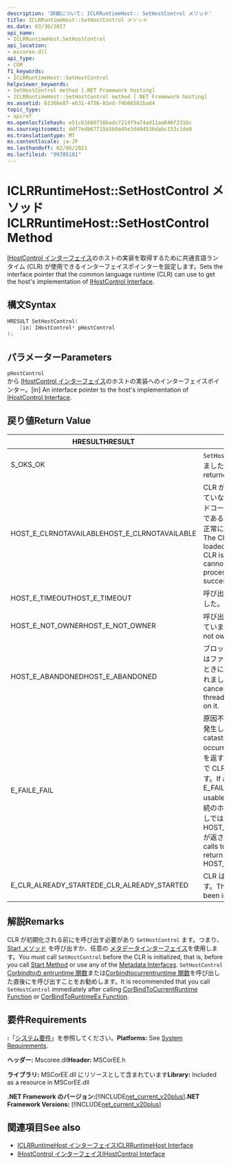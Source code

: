 ```yaml
---
description: '詳細について: ICLRRuntimeHost:: SetHostControl メソッド'
title: ICLRRuntimeHost::SetHostControl メソッド
ms.date: 03/30/2017
api_name:
- ICLRRuntimeHost.SetHostControl
api_location:
- mscoree.dll
api_type:
- COM
f1_keywords:
- ICLRRuntimeHost::SetHostControl
helpviewer_keywords:
- SetHostControl method [.NET Framework hosting]
- ICLRRuntimeHost::SetHostControl method [.NET Framework hosting]
ms.assetid: 6136be87-e631-4756-81ed-74b66581bad4
topic_type:
- apiref
ms.openlocfilehash: e51c61666716badc7214f9a74ad11aa646f2316c
ms.sourcegitcommit: ddf7edb67715a5b9a45e3dd44536dabc153c1de0
ms.translationtype: MT
ms.contentlocale: ja-JP
ms.lasthandoff: 02/06/2021
ms.locfileid: "99785101"
---
```

# <a name="iclrruntimehostsethostcontrol-method"></a><span data-ttu-id="d6065-103">ICLRRuntimeHost::SetHostControl メソッド</span><span class="sxs-lookup"><span data-stu-id="d6065-103">ICLRRuntimeHost::SetHostControl Method</span></span>

<span data-ttu-id="d6065-104">[IHostControl インターフェイス](ihostcontrol-interface.md)のホストの実装を取得するために共通言語ランタイム (CLR) が使用できるインターフェイスポインターを設定します。</span><span class="sxs-lookup"><span data-stu-id="d6065-104">Sets the interface pointer that the common language runtime (CLR) can use to get the host's implementation of [IHostControl Interface](ihostcontrol-interface.md).</span></span>  
  
## <a name="syntax"></a><span data-ttu-id="d6065-105">構文</span><span class="sxs-lookup"><span data-stu-id="d6065-105">Syntax</span></span>  
  
```cpp  
HRESULT SetHostControl(  
    [in] IHostControl* pHostControl  
);  
```  
  
## <a name="parameters"></a><span data-ttu-id="d6065-106">パラメーター</span><span class="sxs-lookup"><span data-stu-id="d6065-106">Parameters</span></span>  

 `pHostControl`  
 <span data-ttu-id="d6065-107">から [IHostControl インターフェイス](ihostcontrol-interface.md)のホストの実装へのインターフェイスポインター。</span><span class="sxs-lookup"><span data-stu-id="d6065-107">[in] An interface pointer to the host's implementation of [IHostControl Interface](ihostcontrol-interface.md).</span></span>  
  
## <a name="return-value"></a><span data-ttu-id="d6065-108">戻り値</span><span class="sxs-lookup"><span data-stu-id="d6065-108">Return Value</span></span>  
  
|<span data-ttu-id="d6065-109">HRESULT</span><span class="sxs-lookup"><span data-stu-id="d6065-109">HRESULT</span></span>|<span data-ttu-id="d6065-110">説明</span><span class="sxs-lookup"><span data-stu-id="d6065-110">Description</span></span>|  
|-------------|-----------------|  
|<span data-ttu-id="d6065-111">S_OK</span><span class="sxs-lookup"><span data-stu-id="d6065-111">S_OK</span></span>|<span data-ttu-id="d6065-112">`SetHostControl` 正常に返されました。</span><span class="sxs-lookup"><span data-stu-id="d6065-112">`SetHostControl` returned successfully.</span></span>|  
|<span data-ttu-id="d6065-113">HOST_E_CLRNOTAVAILABLE</span><span class="sxs-lookup"><span data-stu-id="d6065-113">HOST_E_CLRNOTAVAILABLE</span></span>|<span data-ttu-id="d6065-114">CLR がプロセスに読み込まれていないか、CLR がマネージドコードを実行できない状態であるか、または呼び出しが正常に処理されていません。</span><span class="sxs-lookup"><span data-stu-id="d6065-114">The CLR has not been loaded into a process, or the CLR is in a state in which it cannot run managed code or process the call successfully.</span></span>|  
|<span data-ttu-id="d6065-115">HOST_E_TIMEOUT</span><span class="sxs-lookup"><span data-stu-id="d6065-115">HOST_E_TIMEOUT</span></span>|<span data-ttu-id="d6065-116">呼び出しがタイムアウトしました。</span><span class="sxs-lookup"><span data-stu-id="d6065-116">The call timed out.</span></span>|  
|<span data-ttu-id="d6065-117">HOST_E_NOT_OWNER</span><span class="sxs-lookup"><span data-stu-id="d6065-117">HOST_E_NOT_OWNER</span></span>|<span data-ttu-id="d6065-118">呼び出し元がロックを所有していません。</span><span class="sxs-lookup"><span data-stu-id="d6065-118">The caller does not own the lock.</span></span>|  
|<span data-ttu-id="d6065-119">HOST_E_ABANDONED</span><span class="sxs-lookup"><span data-stu-id="d6065-119">HOST_E_ABANDONED</span></span>|<span data-ttu-id="d6065-120">ブロックされたスレッドまたはファイバーが待機しているときに、イベントが取り消されました。</span><span class="sxs-lookup"><span data-stu-id="d6065-120">An event was canceled while a blocked thread or fiber was waiting on it.</span></span>|  
|<span data-ttu-id="d6065-121">E_FAIL</span><span class="sxs-lookup"><span data-stu-id="d6065-121">E_FAIL</span></span>|<span data-ttu-id="d6065-122">原因不明の致命的なエラーが発生しました。</span><span class="sxs-lookup"><span data-stu-id="d6065-122">An unknown catastrophic failure occurred.</span></span> <span data-ttu-id="d6065-123">メソッドが E_FAIL を返す場合、そのプロセス内で CLR は使用できなくなります。</span><span class="sxs-lookup"><span data-stu-id="d6065-123">If a method returns E_FAIL, the CLR is no longer usable within the process.</span></span> <span data-ttu-id="d6065-124">後続のホストメソッドの呼び出しでは HOST_E_CLRNOTAVAILABLE が返されます。</span><span class="sxs-lookup"><span data-stu-id="d6065-124">Subsequent calls to hosting methods return HOST_E_CLRNOTAVAILABLE.</span></span>|  
|<span data-ttu-id="d6065-125">E_CLR_ALREADY_STARTED</span><span class="sxs-lookup"><span data-stu-id="d6065-125">E_CLR_ALREADY_STARTED</span></span>|<span data-ttu-id="d6065-126">CLR は既に初期化されています。</span><span class="sxs-lookup"><span data-stu-id="d6065-126">The CLR has already been initialized.</span></span>|  
  
## <a name="remarks"></a><span data-ttu-id="d6065-127">解説</span><span class="sxs-lookup"><span data-stu-id="d6065-127">Remarks</span></span>  

 <span data-ttu-id="d6065-128">CLR が初期化される前にを呼び出す必要があり `SetHostControl` ます。つまり、 [Start メソッド](iclrruntimehost-start-method.md) を呼び出すか、任意の [メタデータインターフェイス](../metadata/metadata-interfaces.md)を使用します。</span><span class="sxs-lookup"><span data-stu-id="d6065-128">You must call `SetHostControl` before the CLR is initialized, that is, before you call [Start Method](iclrruntimehost-start-method.md) or use any of the [Metadata Interfaces](../metadata/metadata-interfaces.md).</span></span> <span data-ttu-id="d6065-129">`SetHostControl` [Corbindtoの entruntime 関数](corbindtocurrentruntime-function.md)または[Corbindtocurrentruntime 関数](corbindtoruntimeex-function.md)を呼び出した直後にを呼び出すことをお勧めします。</span><span class="sxs-lookup"><span data-stu-id="d6065-129">It is recommended that you call `SetHostControl` immediately after calling [CorBindToCurrentRuntime Function](corbindtocurrentruntime-function.md) or [CorBindToRuntimeEx Function](corbindtoruntimeex-function.md).</span></span>  
  
## <a name="requirements"></a><span data-ttu-id="d6065-130">要件</span><span class="sxs-lookup"><span data-stu-id="d6065-130">Requirements</span></span>  

 <span data-ttu-id="d6065-131">**:**「[システム要件](../../get-started/system-requirements.md)」を参照してください。</span><span class="sxs-lookup"><span data-stu-id="d6065-131">**Platforms:** See [System Requirements](../../get-started/system-requirements.md).</span></span>  
  
 <span data-ttu-id="d6065-132">**ヘッダー:** Mscoree.dll</span><span class="sxs-lookup"><span data-stu-id="d6065-132">**Header:** MSCorEE.h</span></span>  
  
 <span data-ttu-id="d6065-133">**ライブラリ:** MSCorEE.dll にリソースとして含まれています</span><span class="sxs-lookup"><span data-stu-id="d6065-133">**Library:** Included as a resource in MSCorEE.dll</span></span>  
  
 <span data-ttu-id="d6065-134">**.NET Framework のバージョン:**[!INCLUDE[net_current_v20plus](../../../../includes/net-current-v20plus-md.md)]</span><span class="sxs-lookup"><span data-stu-id="d6065-134">**.NET Framework Versions:** [!INCLUDE[net_current_v20plus](../../../../includes/net-current-v20plus-md.md)]</span></span>  
  
## <a name="see-also"></a><span data-ttu-id="d6065-135">関連項目</span><span class="sxs-lookup"><span data-stu-id="d6065-135">See also</span></span>

- [<span data-ttu-id="d6065-136">ICLRRuntimeHost インターフェイス</span><span class="sxs-lookup"><span data-stu-id="d6065-136">ICLRRuntimeHost Interface</span></span>](iclrruntimehost-interface.md)
- [<span data-ttu-id="d6065-137">IHostControl インターフェイス</span><span class="sxs-lookup"><span data-stu-id="d6065-137">IHostControl Interface</span></span>](ihostcontrol-interface.md)
